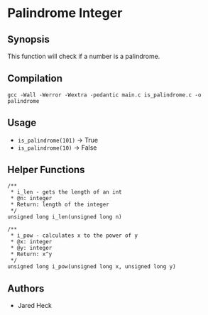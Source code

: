 # Palindrome Integer

## Synopsis
This function will check if a number is a palindrome.

## Compilation
`gcc -Wall -Werror -Wextra -pedantic main.c is_palindrome.c -o palindrome`

## Usage
* `is_palindrome(101)` -> True
* `is_palindrome(10)` -> False

## Helper Functions
```
/**
 * i_len - gets the length of an int
 * @n: integer
 * Return: length of the integer
 */
unsigned long i_len(unsigned long n)

/**
 * i_pow - calculates x to the power of y
 * @x: integer
 * @y: integer
 * Return: x^y
 */
unsigned long i_pow(unsigned long x, unsigned long y)

```

## Authors
* Jared Heck
